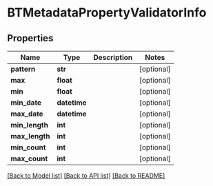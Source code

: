 # BTMetadataPropertyValidatorInfo

## Properties
Name | Type | Description | Notes
------------ | ------------- | ------------- | -------------
**pattern** | **str** |  | [optional] 
**max** | **float** |  | [optional] 
**min** | **float** |  | [optional] 
**min_date** | **datetime** |  | [optional] 
**max_date** | **datetime** |  | [optional] 
**min_length** | **int** |  | [optional] 
**max_length** | **int** |  | [optional] 
**min_count** | **int** |  | [optional] 
**max_count** | **int** |  | [optional] 

[[Back to Model list]](../README.md#documentation-for-models) [[Back to API list]](../README.md#documentation-for-api-endpoints) [[Back to README]](../README.md)



